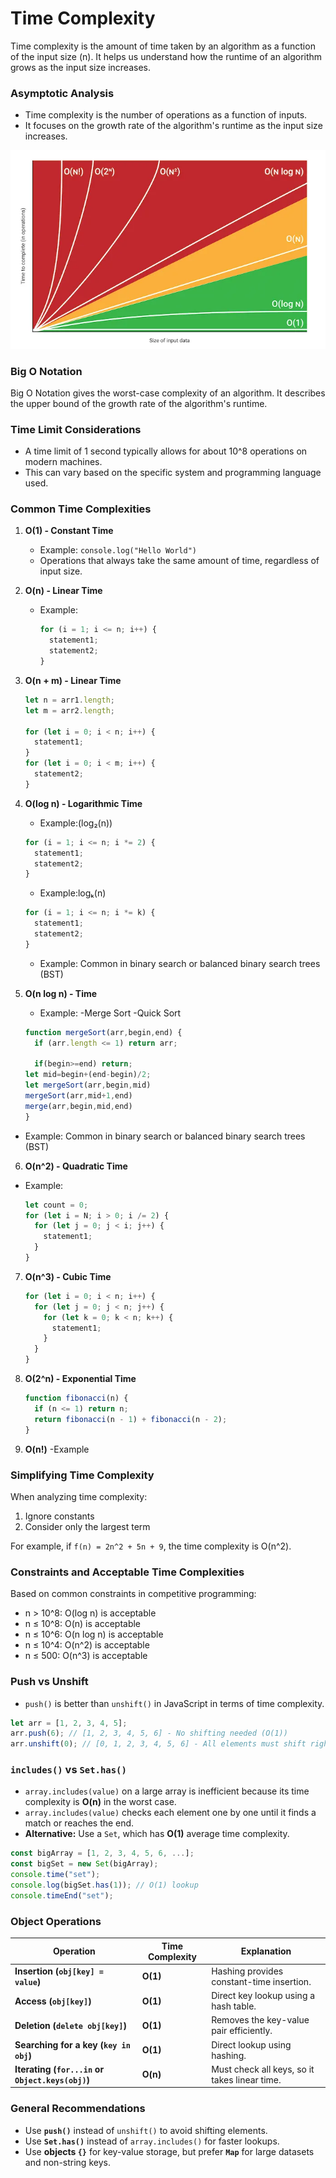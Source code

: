 # Time Complexity

Time complexity is the amount of time taken by an algorithm as a function of the input size (n). It helps us understand how the runtime of an algorithm grows as the input size increases.

### Asymptotic Analysis

- Time complexity is the number of operations as a function of inputs.
- It focuses on the growth rate of the algorithm's runtime as the input size increases.

![min max Heap tree](../img/time-complexity.png)

### Big O Notation

Big O Notation gives the worst-case complexity of an algorithm. It describes the upper bound of the growth rate of the algorithm's runtime.

### Time Limit Considerations

- A time limit of 1 second typically allows for about 10^8 operations on modern machines.
- This can vary based on the specific system and programming language used.

### Common Time Complexities

1. **O(1) - Constant Time**

   - Example: `console.log("Hello World")`
   - Operations that always take the same amount of time, regardless of input size.

2. **O(n) - Linear Time**
   - Example:
     ```javascript
     for (i = 1; i <= n; i++) {
       statement1;
       statement2;
     }
     ```
3. **O(n + m) - Linear Time**

   ```javascript
   let n = arr1.length;
   let m = arr2.length;

   for (let i = 0; i < n; i++) {
     statement1;
   }
   for (let i = 0; i < m; i++) {
     statement2;
   }
   ```

4. **O(log n) - Logarithmic Time**

   - Example:(log₂(n))

   ```javascript
   for (i = 1; i <= n; i *= 2) {
     statement1;
     statement2;
   }
   ```

   - Example:logₖ(n)

   ```javascript
   for (i = 1; i <= n; i *= k) {
     statement1;
     statement2;
   }
   ```

   - Example: Common in binary search or balanced binary search trees (BST)

5. **O(n log n) - Time**

   - Example:
     -Merge Sort
     -Quick Sort

   ```javascript
   function mergeSort(arr,begin,end) {
     if (arr.length <= 1) return arr;

     if(begin>=end) return;
   let mid=begin+(end-begin)/2;
   let mergeSort(arr,begin,mid)
   mergeSort(arr,mid+1,end)
   merge(arr,begin,mid,end)
   }
   ```

- Example: Common in binary search or balanced binary search trees (BST)

6. **O(n^2) - Quadratic Time**

- Example:

  ```javascript
  let count = 0;
  for (let i = N; i > 0; i /= 2) {
    for (let j = 0; j < i; j++) {
      statement1;
    }
  }
  ```

7. **O(n^3) - Cubic Time**

   ```javascript
   for (let i = 0; i < n; i++) {
     for (let j = 0; j < n; j++) {
       for (let k = 0; k < n; k++) {
         statement1;
       }
     }
   }
   ```

8. **O(2^n) - Exponential Time**

   ```javascript
   function fibonacci(n) {
     if (n <= 1) return n;
     return fibonacci(n - 1) + fibonacci(n - 2);
   }
   ```

9. **O(n!)**
   -Example

### Simplifying Time Complexity

When analyzing time complexity:

1. Ignore constants
2. Consider only the largest term

For example, if `f(n) = 2n^2 + 5n + 9`, the time complexity is O(n^2).

### Constraints and Acceptable Time Complexities

Based on common constraints in competitive programming:

- n > 10^8: O(log n) is acceptable
- n ≤ 10^8: O(n) is acceptable
- n ≤ 10^6: O(n log n) is acceptable
- n ≤ 10^4: O(n^2) is acceptable
- n ≤ 500: O(n^3) is acceptable

### **Push vs Unshift**

- `push()` is better than `unshift()` in JavaScript in terms of time complexity.

```js
let arr = [1, 2, 3, 4, 5];
arr.push(6); // [1, 2, 3, 4, 5, 6] - No shifting needed (O(1))
arr.unshift(0); // [0, 1, 2, 3, 4, 5, 6] - All elements must shift right (O(n))
```

### **`includes()` vs `Set.has()`**

- `array.includes(value)` on a large array is inefficient because its time complexity is **O(n)** in the worst case.
- `array.includes(value)` checks each element one by one until it finds a match or reaches the end.
- **Alternative:** Use a `Set`, which has **O(1)** average time complexity.

```js
const bigArray = [1, 2, 3, 4, 5, 6, ...];
const bigSet = new Set(bigArray);
console.time("set");
console.log(bigSet.has(1)); // O(1) lookup
console.timeEnd("set");
```

### **Object Operations**

| **Operation**                                    | **Time Complexity** | **Explanation**                               |
| ------------------------------------------------ | ------------------- | --------------------------------------------- |
| **Insertion (`obj[key] = value`)**               | **O(1)**            | Hashing provides constant-time insertion.     |
| **Access (`obj[key]`)**                          | **O(1)**            | Direct key lookup using a hash table.         |
| **Deletion (`delete obj[key]`)**                 | **O(1)**            | Removes the key-value pair efficiently.       |
| **Searching for a key (`key in obj`)**           | **O(1)**            | Direct lookup using hashing.                  |
| **Iterating (`for...in` or `Object.keys(obj)`)** | **O(n)**            | Must check all keys, so it takes linear time. |

### **General Recommendations**

- Use **`push()`** instead of `unshift()` to avoid shifting elements.
- Use **`Set.has()`** instead of `array.includes()` for faster lookups.
- Use **objects `{}`** for key-value storage, but prefer **`Map`** for large datasets and non-string keys.
